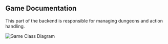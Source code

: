 ## Game Documentation

This part of the backend is responsible for managing dungeons and action handling.

![Game Class Diagram](media/game-class-diagram.svg)
